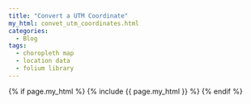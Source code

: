 ```yaml
---
title: "Convert a UTM Coordinate"
my_html: convet_utm_coordinates.html
categories:
  - Blog
tags:
  - choropleth map
  - location data
  - folium library
---
```


{% if page.my_html %}
  {% include {{ page.my_html }} %}
{% endif %}
